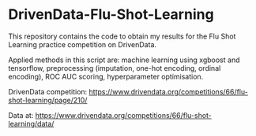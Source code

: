 # DrivenData-Flu-Shot-Learning

This repository contains the code to obtain my results for the Flu Shot Learning practice competition on DrivenData.

Applied methods in this script are: machine learning using xgboost and tensorflow, preprocessing (imputation, one-hot encoding, ordinal encoding), ROC AUC scoring, hyperparameter optimisation.

DrivenData competition: https://www.drivendata.org/competitions/66/flu-shot-learning/page/210/

Data at: https://www.drivendata.org/competitions/66/flu-shot-learning/data/
